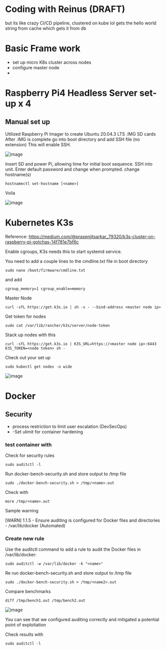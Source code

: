 # Coding with Reinus (DRAFT)
but its like crazy CI/CD pipeline, clustered on kube lol gets the hello world string from cache which gets it from db


# Basic Frame work
- set up micro K8s cluster across nodes
- configure master node
- 
# Raspberry Pi4 Headless Server set-up x 4
## Manual set up
Utilized Raspberry Pi Imager to create Ubuntu 20.04.3 LTS .IMG SD cards
After .IMG is complete go into boot directory and add SSH file (no extension)
This will enable SSH.  

![image](https://user-images.githubusercontent.com/31022640/151653213-0727c446-f4c9-4a9e-a3d3-53e6ea39485d.png)


Insert SD and power Pi, allowing time for initial boot sequence.
SSH into unit.
Enter default password and change when prompted.
change hostname(s) 
```
hostnamectl set-hostname [<name>]
```
Voila

![image](https://user-images.githubusercontent.com/31022640/151655643-eb9fd7dd-7dec-4edb-9a54-9fa7f09a2c7a.png)

# Kubernetes K3s 

Reference: https://medium.com/@prasenjitsarkar_79320/k3s-cluster-on-raspberry-pi-gotchas-14f781e7bf6c

Enable cgroups, K3s needs this to start systemd service.

You need to add a couple lines to the cmdline.txt file in boot directory
```
sudo nano /boot/firmware/cmdline.txt
```
and add
```
cgroup_memory=1 cgroup_enable=memory
```
Master Node

```
curl -sfL https://get.k3s.io | sh -s - --bind-address <master node ip>
```
Get token for nodes

```
sudo cat /var/lib/rancher/k3s/server/node-token
```

Stack up nodes with this
```
curl -sfL https://get.k3s.io | K3S_URL=https://<master node ip>:6443 K3S_TOKEN=<node token> sh -
```
Check out your set up
```
sudo kubectl get nodes -o wide
```

![image](https://user-images.githubusercontent.com/31022640/151692452-a50518bf-4f34-4601-b0a5-6f6c97901c4a.png)

# Docker

## Security
 - process restriction to limit user escalation (DevSecOps)
 - -Set ulimit for container hardening

 ### test container with 
 
 Check for security rules 
 ```
 sudo auditctl -l
 ```
 Run docker-bench-security.sh and store output to /tmp file
 ```
 sudo ./docker-bench-security.sh > /tmp/<name>.out
 ```
 Check with 
 ```
 more /tmp/<name>.out
 ```
 Sample warning 
 
 [WARN] 1.1.5 - Ensure auditing is configured for Docker files and directories - /var/lib/docker (Automated)
 
 ### Create new rule
  Use the auditctl command to add a rule to audit the Docker files in /var/lib/docker:

 ```
 sudo auditctl -w /var/lib/docker -k "<name>"
 ```
 Re run docker-bench-security.sh and store output to /tmp file
 ```
 sudo ./docker-bench-security.sh > /tmp/<name2>.out
 ```
 Compare benchmarks
 ```
 diff /tmp/bench1.out /tmp/bench2.out
 ```
![image](https://user-images.githubusercontent.com/31022640/151692498-a8bc1486-3d85-461e-86d7-836a090b9b98.png)
 
 You can see that we configured auditing correctly and mitigated a potential point of exploitation
 
 Check results with 
 ```
 sudo auditctl -l
 ```

